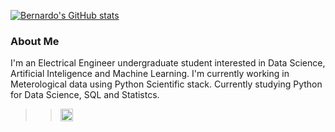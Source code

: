 [![Bernardo's GitHub stats](https://github-readme-stats.vercel.app/api?username=bernardogoltz&theme=dracula&show_icons=true)](https://github.com/bernardogoltz/github-readme-stats)

### About Me
I'm an Electrical Engineer undergraduate student interested in Data Science, Artificial Inteligence and Machine Learning. I'm currently working in Meterological data using Python Scientific stack. Currently studying Python for Data Science, SQL and Statistcs. 

>> <img src="https://cdn.jsdelivr.net/gh/devicons/devicon/icons/python/python-original.svg" height = "20" witdth = "20" />








